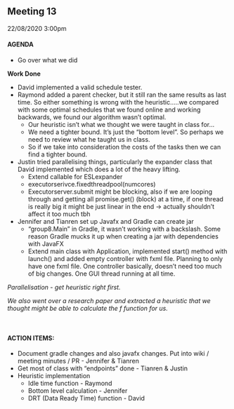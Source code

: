 ## Meeting 13
22/08/2020 3:00pm

#### AGENDA
- Go over what we did

**Work Done**
- David implemented a valid schedule tester.
- Raymond added a parent checker, but it still ran the same results as last time. So either something is wrong with the heuristic.....we compared with some optimal schedules that we found online and working backwards, we found our algorithm wasn’t optimal.
    - Our heuristic isn’t what we thought we were taught in class for…
    - We need a tighter bound. It’s just the “bottom level”. So perhaps we need to review what he taught us in class.
    - So if we take into consideration the costs of the tasks then we can find a tighter bound.
- Justin tried parallelising things, particularly the expander class that David implemented which does a lot of the heavy lifting.
    - Extend callable for ESLexpander
    - executorserivce.fixedthreadpool(numcores)
    - Executorserver.submit might be blocking, also if we are looping through and getting all promise.get() (block) at a time, if one thread is really big it might be just linear in the end → actually shouldn’t affect it too much tbh
- Jennifer and Tianren set up Javafx and Gradle can create jar
    - “group8.Main” in Gradle, it wasn’t working with a backslash. Some reason Gradle mucks it up when creating a jar with dependencies with JavaFX
    - Extend main class with Application, implemented start() method with launch() and added empty controller with fxml file. Planning to only have one fxml file. One controller basically, doesn’t need too much of big changes. One GUI thread running at all time. 

_Parallelisation - get heuristic right first._

_We also went over a research paper and extracted a heuristic that we thought might be able to calculate the f function for us._

&nbsp;
#### ACTION ITEMS:
- Document gradle changes and also javafx changes. Put into wiki / meeting minutes / PR - Jennifer & Tianren
- Get most of class with “endpoints” done - Tianren & Justin
- Heuristic implementation
    - Idle time function - Raymond
    - Bottom level calculation - Jennifer
    - DRT (Data Ready Time) function - David
